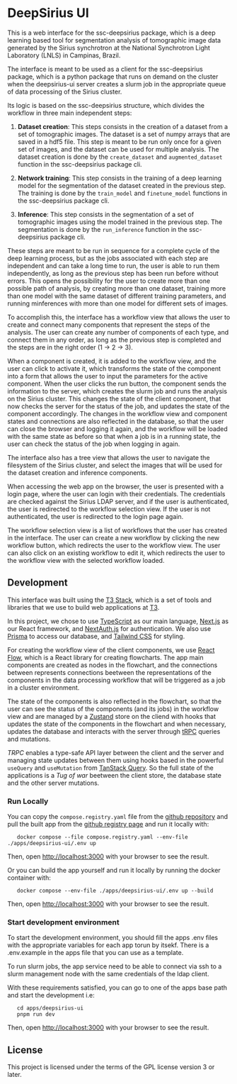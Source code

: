 # DeepSirius UI

This is a web interface for the ssc-deepsirius package, which is a deep learning based tool for segmentation analysis of tomographic image data generated by the Sirius synchrotron at the National Synchrotron Light Laboratory (LNLS) in Campinas, Brazil.

The interface is meant to be used as a client for the ssc-deepsirius package, which is a python package that runs on demand on the cluster when the deepsirius-ui server creates a slurm job in the appropriate queue of data processing of the Sirius cluster.

Its logic is based on the ssc-deepsirius structure, which divides the workflow in three main independent steps:

1. **Dataset creation**: This steps consists in the creation of a dataset from a set of tomographic images. The dataset is a set of numpy arrays that are saved in a hdf5 file. This step is meant to be run only once for a given set of images, and the dataset can be used for multiple analysis. The dataset creation is done by the `create_dataset` and `augmented_dataset` function in the ssc-deepsirius package cli.

2. **Network training**: This step consists in the training of a deep learning model for the segmentation of the dataset created in the previous step. The training is done by the `train_model` and `finetune_model` functions in the ssc-deepsirius package cli.

3. **Inference**: This step consists in the segmentation of a set of tomographic images using the model trained in the previous step. The segmentation is done by the `run_inference` function in the ssc-deepsirius package cli.

These steps are meant to be run in sequence for a complete cycle of the deep learning process, but as the jobs associated with each step are independent and can take a long time to run, the user is able to run them independently, as long as the previous step has been run before without errors. This opens the possibility for the user to create more than one possible path of analysis, by creating more than one dataset, training more than one model with the same dataset of different training parameters, and running minferences with more than one model for different sets of images.

To accomplish this, the interface has a workflow view that allows the user to create and connect many components that represent the steps of the analysis. The user can create any number of components of each type, and connect them in any order, as long as the previous step is completed and the steps are in the right order (1 -> 2 -> 3).

When a component is created, it is added to the workflow view, and the user can click to activate it, which transforms the state of the component into a form that allows the user to input the parameters for the active component. When the user clicks the run button, the component sends the information to the server, which creates the slurm job and runs the analysis on the Sirius cluster. This changes the state of the client component, that now checks the server for the status of the job, and updates the state of the component accordingly. The changes in the workflow view and component states and connections are also reflected in the database, so that the user can close the browser and logging it again, and the workflow will be loaded with the same state as before so that when a job is in a running state, the user can check the status of the job when logging in again.

The interface also has a tree view that allows the user to navigate the filesystem of the Sirius cluster, and select the images that will be used for the dataset creation and inference components.

When accessing the web app on the browser, the user is presented with a login page, where the user can login with their credentials. The credentials are checked against the Sirius LDAP server, and if the user is authenticated, the user is redirected to the workflow selection view. If the user is not authenticated, the user is redirected to the login page again.

The workflow selection view is a list of workflows that the user has created in the interface. The user can create a new workflow by clicking the new workflow button, which redirects the user to the workflow view. The user can also click on an existing workflow to edit it, which redirects the user to the workflow view with the selected workflow loaded.

## Development

This interface was built using the [T3 Stack](https://create.t3.gg/), which is a set of tools and libraries that we use to build web applications at [T3](https://t3.gg/).

In this project, we chose to use [TypeScript](https://www.typescriptlang.org/) as our main language, [Next.js](https://nextjs.org) as our React framework, and [NextAuth.js](https://next-auth.js.org) for authentication. We also use [Prisma](https://prisma.io) to access our database, and [Tailwind CSS](https://tailwindcss.com) for styling.

For creating the workflow view of the client components, we use [React Flow](https://reactflow.dev/), which is a React library for creating flowcharts. The app main components are created as nodes in the flowchart, and the connections between represents connections beetween the representations of the components in the data processing workflow that will be triggered as a job in a cluster environment.

The state of the components is also reflected in the flowchart, so that the user can see the status of the components (and its jobs) in the workflow view and are managed by a [Zustand](https://zustand-demo.pmnd.rs/) store on the cliend with hooks that updates the state of the components in the flowchart and when necessary, updates the database and interacts with the server through [tRPC](https://trpc.io) queries and mutations.

_TRPC_ enables a type-safe API layer between the client and the server and managing state updates between them using hooks based in the powerful `useQuery` and `useMutation` from [TanStack Query](https://tanstack.com/query/latest). So the full state of the applications is a _Tug of war_ beetween the client store, the database state and the other server mutations.

### Run Locally

You can copy the `compose.registry.yaml` file from the [github repository](https://github.com/cnpem/deepsirius-ui) and pull the built app from the [github registry page](https://github.com/cnpem/deepsirius-ui/pkgs/container/cnpem%2Fdeepsirius-ui) and run it locally with:

```shell
   docker compose --file compose.registry.yaml --env-file ./apps/deepsirius-ui/.env up
```

Then, open [http://localhost:3000](http://localhost:3000) with your browser to see the result.

Or you can build the app yourself and run it locally by running the docker container with:

```shell
   docker compose --env-file ./apps/deepsirius-ui/.env up --build
```

Then, open [http://localhost:3000](http://localhost:3000) with your browser to see the result.

### Start development environment

To start the development environment, you should fill the apps .env files with the appropriate variables for each app torun by itsekf. There is a .env.example in the apps file that you can use as a template.

To run slurm jobs, the app service need to be able to connect via ssh to a slurm management node with the same credentials of the ldap client.

With these requirements satisfied, you can go to one of the apps base path
and start the development i.e:

```shell
   cd apps/deepsirius-ui
   pnpm run dev
```

Then, open [http://localhost:3000](http://localhost:3000) with your browser to see the result.

## License

This project is licensed under the terms of the GPL license version 3 or later.
